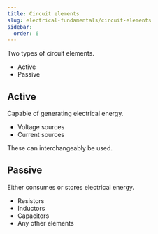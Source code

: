 ```yaml
---
title: Circuit elements
slug: electrical-fundamentals/circuit-elements
sidebar:
  order: 6
---
```


Two types of circuit elements.

- Active
- Passive

## Active

Capable of generating electrical energy.

- Voltage sources
- Current sources

These can interchangeably be used.

## Passive

Either consumes or stores electrical energy.

- Resistors
- Inductors
- Capacitors
- Any other elements
